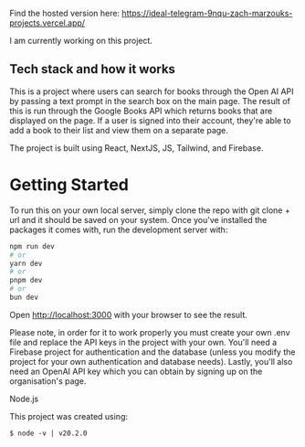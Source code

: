 Find the hosted version here: https://ideal-telegram-9nqu-zach-marzouks-projects.vercel.app/

I am currently working on this project.

## Tech stack and how it works

This is a project where users can search for books through the Open AI API by passing a text prompt in the search box on the main page. The result of this is run through the Google Books API which returns books that are displayed on the page. If a user is signed into their account, they're able to add a book to their list and view them on a separate page.

The project is built using React, NextJS, JS, Tailwind, and Firebase.

# Getting Started

To run this on your own local server, simply clone the repo with git clone + url and it should be saved on your system. Once you've installed the packages it comes with, run the development server with:

```bash
npm run dev
# or
yarn dev
# or
pnpm dev
# or
bun dev
```

Open [http://localhost:3000](http://localhost:3000) with your browser to see the result.

Please note, in order for it to work properly you must create your own .env file and replace the API keys in the project with your own. You'll need a Firebase project for authentication and the database (unless you modify the project for your own authentication and database needs). Lastly, you'll also need an OpenAI API key which you can obtain by signing up on the organisation's page. 

Node.js

This project was created using:
```
$ node -v | v20.2.0
```
